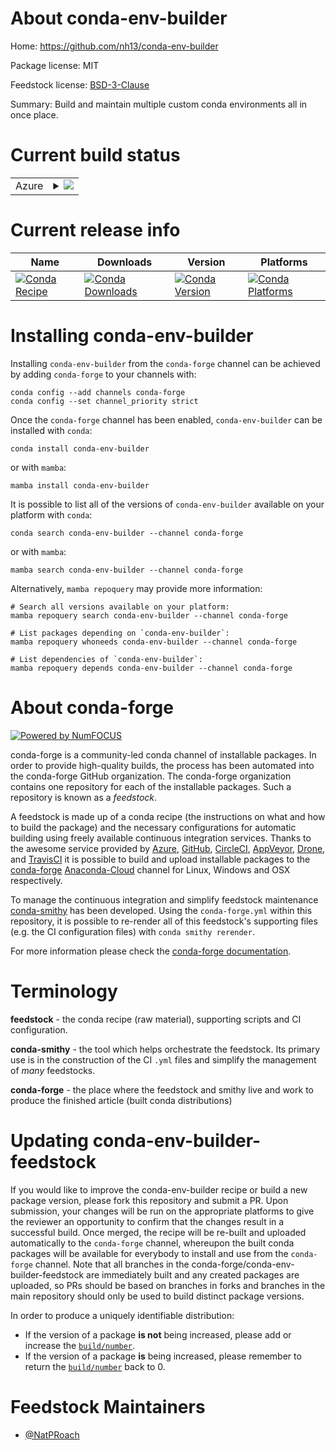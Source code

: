 About conda-env-builder
=======================

Home: https://github.com/nh13/conda-env-builder

Package license: MIT

Feedstock license: [BSD-3-Clause](https://github.com/conda-forge/conda-env-builder-feedstock/blob/main/LICENSE.txt)

Summary: Build and maintain multiple custom conda environments all in once place.

Current build status
====================


<table>
    
  <tr>
    <td>Azure</td>
    <td>
      <details>
        <summary>
          <a href="https://dev.azure.com/conda-forge/feedstock-builds/_build/latest?definitionId=16977&branchName=main">
            <img src="https://dev.azure.com/conda-forge/feedstock-builds/_apis/build/status/conda-env-builder-feedstock?branchName=main">
          </a>
        </summary>
        <table>
          <thead><tr><th>Variant</th><th>Status</th></tr></thead>
          <tbody><tr>
              <td>linux_64</td>
              <td>
                <a href="https://dev.azure.com/conda-forge/feedstock-builds/_build/latest?definitionId=16977&branchName=main">
                  <img src="https://dev.azure.com/conda-forge/feedstock-builds/_apis/build/status/conda-env-builder-feedstock?branchName=main&jobName=linux&configuration=linux_64_" alt="variant">
                </a>
              </td>
            </tr><tr>
              <td>osx_64</td>
              <td>
                <a href="https://dev.azure.com/conda-forge/feedstock-builds/_build/latest?definitionId=16977&branchName=main">
                  <img src="https://dev.azure.com/conda-forge/feedstock-builds/_apis/build/status/conda-env-builder-feedstock?branchName=main&jobName=osx&configuration=osx_64_" alt="variant">
                </a>
              </td>
            </tr>
          </tbody>
        </table>
      </details>
    </td>
  </tr>
</table>

Current release info
====================

| Name | Downloads | Version | Platforms |
| --- | --- | --- | --- |
| [![Conda Recipe](https://img.shields.io/badge/recipe-conda--env--builder-green.svg)](https://anaconda.org/conda-forge/conda-env-builder) | [![Conda Downloads](https://img.shields.io/conda/dn/conda-forge/conda-env-builder.svg)](https://anaconda.org/conda-forge/conda-env-builder) | [![Conda Version](https://img.shields.io/conda/vn/conda-forge/conda-env-builder.svg)](https://anaconda.org/conda-forge/conda-env-builder) | [![Conda Platforms](https://img.shields.io/conda/pn/conda-forge/conda-env-builder.svg)](https://anaconda.org/conda-forge/conda-env-builder) |

Installing conda-env-builder
============================

Installing `conda-env-builder` from the `conda-forge` channel can be achieved by adding `conda-forge` to your channels with:

```
conda config --add channels conda-forge
conda config --set channel_priority strict
```

Once the `conda-forge` channel has been enabled, `conda-env-builder` can be installed with `conda`:

```
conda install conda-env-builder
```

or with `mamba`:

```
mamba install conda-env-builder
```

It is possible to list all of the versions of `conda-env-builder` available on your platform with `conda`:

```
conda search conda-env-builder --channel conda-forge
```

or with `mamba`:

```
mamba search conda-env-builder --channel conda-forge
```

Alternatively, `mamba repoquery` may provide more information:

```
# Search all versions available on your platform:
mamba repoquery search conda-env-builder --channel conda-forge

# List packages depending on `conda-env-builder`:
mamba repoquery whoneeds conda-env-builder --channel conda-forge

# List dependencies of `conda-env-builder`:
mamba repoquery depends conda-env-builder --channel conda-forge
```


About conda-forge
=================

[![Powered by
NumFOCUS](https://img.shields.io/badge/powered%20by-NumFOCUS-orange.svg?style=flat&colorA=E1523D&colorB=007D8A)](https://numfocus.org)

conda-forge is a community-led conda channel of installable packages.
In order to provide high-quality builds, the process has been automated into the
conda-forge GitHub organization. The conda-forge organization contains one repository
for each of the installable packages. Such a repository is known as a *feedstock*.

A feedstock is made up of a conda recipe (the instructions on what and how to build
the package) and the necessary configurations for automatic building using freely
available continuous integration services. Thanks to the awesome service provided by
[Azure](https://azure.microsoft.com/en-us/services/devops/), [GitHub](https://github.com/),
[CircleCI](https://circleci.com/), [AppVeyor](https://www.appveyor.com/),
[Drone](https://cloud.drone.io/welcome), and [TravisCI](https://travis-ci.com/)
it is possible to build and upload installable packages to the
[conda-forge](https://anaconda.org/conda-forge) [Anaconda-Cloud](https://anaconda.org/)
channel for Linux, Windows and OSX respectively.

To manage the continuous integration and simplify feedstock maintenance
[conda-smithy](https://github.com/conda-forge/conda-smithy) has been developed.
Using the ``conda-forge.yml`` within this repository, it is possible to re-render all of
this feedstock's supporting files (e.g. the CI configuration files) with ``conda smithy rerender``.

For more information please check the [conda-forge documentation](https://conda-forge.org/docs/).

Terminology
===========

**feedstock** - the conda recipe (raw material), supporting scripts and CI configuration.

**conda-smithy** - the tool which helps orchestrate the feedstock.
                   Its primary use is in the construction of the CI ``.yml`` files
                   and simplify the management of *many* feedstocks.

**conda-forge** - the place where the feedstock and smithy live and work to
                  produce the finished article (built conda distributions)


Updating conda-env-builder-feedstock
====================================

If you would like to improve the conda-env-builder recipe or build a new
package version, please fork this repository and submit a PR. Upon submission,
your changes will be run on the appropriate platforms to give the reviewer an
opportunity to confirm that the changes result in a successful build. Once
merged, the recipe will be re-built and uploaded automatically to the
`conda-forge` channel, whereupon the built conda packages will be available for
everybody to install and use from the `conda-forge` channel.
Note that all branches in the conda-forge/conda-env-builder-feedstock are
immediately built and any created packages are uploaded, so PRs should be based
on branches in forks and branches in the main repository should only be used to
build distinct package versions.

In order to produce a uniquely identifiable distribution:
 * If the version of a package **is not** being increased, please add or increase
   the [``build/number``](https://docs.conda.io/projects/conda-build/en/latest/resources/define-metadata.html#build-number-and-string).
 * If the version of a package **is** being increased, please remember to return
   the [``build/number``](https://docs.conda.io/projects/conda-build/en/latest/resources/define-metadata.html#build-number-and-string)
   back to 0.

Feedstock Maintainers
=====================

* [@NatPRoach](https://github.com/NatPRoach/)

